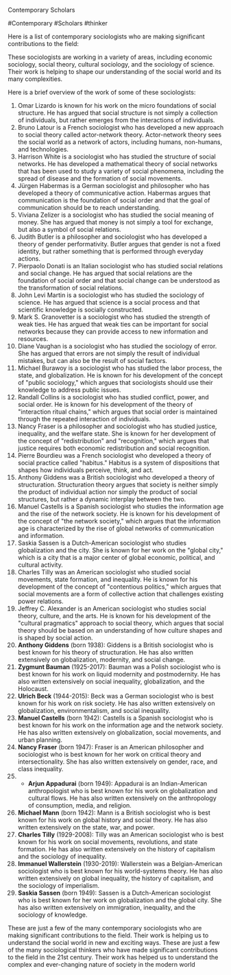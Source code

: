Contemporary Scholars

#Contemporary #Scholars #thinker 

Here is a list of contemporary sociologists who are making significant contributions to the field:

These sociologists are working in a variety of areas, including economic sociology, social theory, cultural sociology, and the sociology of science. Their work is helping to shape our understanding of the social world and its many complexities.

Here is a brief overview of the work of some of these sociologists:

1. Omar Lizardo is known for his work on the micro foundations of social structure. He has argued that social structure is not simply a collection of individuals, but rather emerges from the interactions of individuals.
2. Bruno Latour is a French sociologist who has developed a new approach to social theory called actor-network theory. Actor-network theory sees the social world as a network of actors, including humans, non-humans, and technologies.
3. Harrison White is a sociologist who has studied the structure of social networks. He has developed a mathematical theory of social networks that has been used to study a variety of social phenomena, including the spread of disease and the formation of social movements.
4. Jürgen Habermas is a German sociologist and philosopher who has developed a theory of communicative action. Habermas argues that communication is the foundation of social order and that the goal of communication should be to reach understanding.
5. Viviana Zelizer is a sociologist who has studied the social meaning of money. She has argued that money is not simply a tool for exchange, but also a symbol of social relations.
6. Judith Butler is a philosopher and sociologist who has developed a theory of gender performativity. Butler argues that gender is not a fixed identity, but rather something that is performed through everyday actions.
7. Pierpaolo Donati is an Italian sociologist who has studied social relations and social change. He has argued that social relations are the foundation of social order and that social change can be understood as the transformation of social relations.
8. John Levi Martin is a sociologist who has studied the sociology of science. He has argued that science is a social process and that scientific knowledge is socially constructed.
9. Mark S. Granovetter is a sociologist who has studied the strength of weak ties. He has argued that weak ties can be important for social networks because they can provide access to new information and resources.
10. Diane Vaughan is a sociologist who has studied the sociology of error. She has argued that errors are not simply the result of individual mistakes, but can also be the result of social factors.
11. Michael Burawoy is a sociologist who has studied the labor process, the state, and globalization. He is known for his development of the concept of "public sociology," which argues that sociologists should use their knowledge to address public issues.
12. Randall Collins is a sociologist who has studied conflict, power, and social order. He is known for his development of the theory of "interaction ritual chains," which argues that social order is maintained through the repeated interaction of individuals.
13. Nancy Fraser is a philosopher and sociologist who has studied justice, inequality, and the welfare state. She is known for her development of the concept of "redistribution" and "recognition," which argues that justice requires both economic redistribution and social recognition.
14. Pierre Bourdieu was a French sociologist who developed a theory of social practice called "habitus." Habitus is a system of dispositions that shapes how individuals perceive, think, and act.
15. Anthony Giddens was a British sociologist who developed a theory of structuration. Structuration theory argues that society is neither simply the product of individual action nor simply the product of social structures, but rather a dynamic interplay between the two.
16. Manuel Castells is a Spanish sociologist who studies the information age and the rise of the network society. He is known for his development of the concept of "the network society," which argues that the information age is characterized by the rise of global networks of communication and information.
17. Saskia Sassen is a Dutch-American sociologist who studies globalization and the city. She is known for her work on the "global city," which is a city that is a major center of global economic, political, and cultural activity.
18. Charles Tilly was an American sociologist who studied social movements, state formation, and inequality. He is known for his development of the concept of "contentious politics," which argues that social movements are a form of collective action that challenges existing power relations.
19. Jeffrey C. Alexander is an American sociologist who studies social theory, culture, and the arts. He is known for his development of the "cultural pragmatics" approach to social theory, which argues that social theory should be based on an understanding of how culture shapes and is shaped by social action.
20. **Anthony Giddens** (born 1938): Giddens is a British sociologist who is best known for his theory of structuration. He has also written extensively on globalization, modernity, and social change.
21. **Zygmunt Bauman** (1925-2017): Bauman was a Polish sociologist who is best known for his work on liquid modernity and postmodernity. He has also written extensively on social inequality, globalization, and the Holocaust.
22. **Ulrich Beck** (1944-2015): Beck was a German sociologist who is best known for his work on risk society. He has also written extensively on globalization, environmentalism, and social inequality.
23. **Manuel Castells** (born 1942): Castells is a Spanish sociologist who is best known for his work on the information age and the network society. He has also written extensively on globalization, social movements, and urban planning.
24. **Nancy Fraser** (born 1947): Fraser is an American philosopher and sociologist who is best known for her work on critical theory and intersectionality. She has also written extensively on gender, race, and class inequality.
25. - **Arjun Appadurai** (born 1949): Appadurai is an Indian-American anthropologist who is best known for his work on globalization and cultural flows. He has also written extensively on the anthropology of consumption, media, and religion.
26. **Michael Mann** (born 1942): Mann is a British sociologist who is best known for his work on global history and social theory. He has also written extensively on the state, war, and power.
27. **Charles Tilly** (1929-2008): Tilly was an American sociologist who is best known for his work on social movements, revolutions, and state formation. He has also written extensively on the history of capitalism and the sociology of inequality.
28. **Immanuel Wallerstein** (1930-2019): Wallerstein was a Belgian-American sociologist who is best known for his world-systems theory. He has also written extensively on global inequality, the history of capitalism, and the sociology of imperialism.
29. **Saskia Sassen** (born 1949): Sassen is a Dutch-American sociologist who is best known for her work on globalization and the global city. She has also written extensively on immigration, inequality, and the sociology of knowledge.

These are just a few of the many contemporary sociologists who are making significant contributions to the field. Their work is helping us to understand the social world in new and exciting ways.
These are just a few of the many sociological thinkers who have made significant contributions to the field in the 21st century. Their work has helped us to understand the complex and ever-changing nature of society in the modern world
